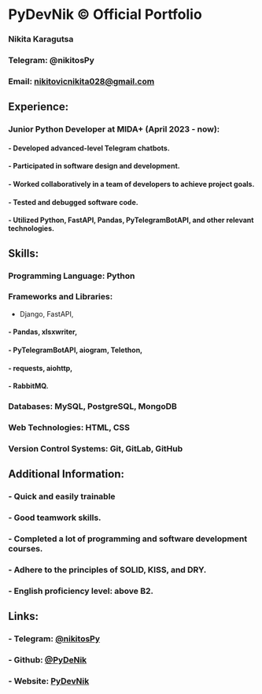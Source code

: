 # PyDevNik © Official Portfolio
### Nikita Karagutsa
### Telegram: @nikitosPy
### Email: nikitovicnikita028@gmail.com

## Experience:
### Junior Python Developer at MIDA+ (April 2023 - now):
#### - Developed advanced-level Telegram chatbots.
#### - Participated in software design and development.
#### - Worked collaboratively in a team of developers to achieve project goals.
#### - Tested and debugged software code.
#### - Utilized Python, FastAPI, Pandas, PyTelegramBotAPI, and other relevant technologies.

## Skills:

### Programming Language: Python
### Frameworks and Libraries: 
 - Django, FastAPI, 
#### - Pandas, xlsxwriter, 
#### - PyTelegramBotAPI, aiogram, Telethon, 
#### - requests, aiohttp, 
#### - RabbitMQ.
### Databases: MySQL, PostgreSQL, MongoDB
### Web Technologies: HTML, CSS
### Version Control Systems: Git, GitLab, GitHub

## Additional Information:
### - Quick and easily trainable 
### - Good teamwork skills.
### - Completed a lot of programming and software development courses.
### - Adhere to the principles of SOLID, KISS, and DRY.
### - English proficiency level: above B2.

## Links: 
### - Telegram: [@nikitosPy](t.me/nikitosPy)
### - Github: [@PyDeNik](github.com/PyDevNik)
### - Website: [PyDevNik](pydevnik.gq)
